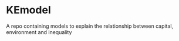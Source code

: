 # KEmodel
A repo containing models to explain the relationship between capital, environment and inequality
